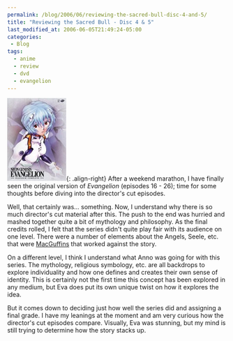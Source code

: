 ```yaml
---
permalink: /blog/2006/06/reviewing-the-sacred-bull-disc-4-and-5/
title: "Reviewing the Sacred Bull - Disc 4 & 5"
last_modified_at: 2006-06-05T21:49:24-05:00
categories:
 - Blog
tags:
  - anime
  - review
  - dvd
  - evangelion
---
```


![Neon Genesis Evangelion](/assets/images/reviews/evangelion.jpg){: .align-right}
After a weekend marathon, I have finally seen the original version of _Evangelion_ (episodes 16 - 26); time for some
thoughts before diving into the director's cut episodes.

Well, that certainly was... something. Now, I understand why there is so much director's cut material after this. The
push to the end was hurried and mashed together quite a bit of mythology and philosophy. As the final credits rolled, I
felt that the series didn't quite play fair with its audience on one level. There were a number of elements about the
Angels, Seele, etc. that were [MacGuffins](http://en.wikipedia.org/wiki/Macguffin) that worked against the story.

On a different level, I think I understand what Anno was going for with this series. The mythology, religious symbology,
etc. are all backdrops to explore individuality and how one defines and creates their own sense of identity. This is
certainly not the first time this concept has been explored in any medium, but Eva does put its own unique twist on how
it explores the idea.

But it comes down to deciding just how well the series did and assigning a final grade. I have my leanings at the moment
and am very curious how the director's cut episodes compare. Visually, Eva was stunning, but my mind is still trying to
determine how the story stacks up.